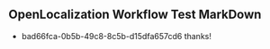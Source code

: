## OpenLocalization Workflow Test MarkDown
* bad66fca-0b5b-49c8-8c5b-d15dfa657cd6 thanks!

<!--HONumber=Aug16_HO4-->


